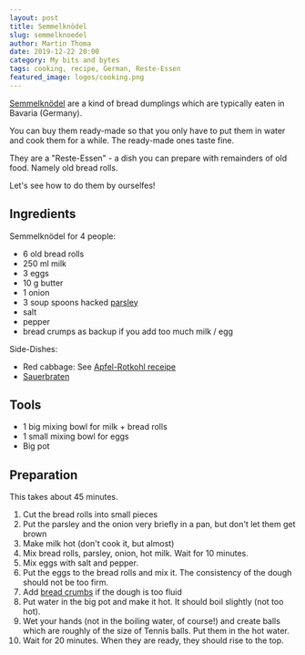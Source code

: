 ```yaml
---
layout: post
title: Semmelknödel
slug: semmelknoedel
author: Martin Thoma
date: 2019-12-22 20:00
category: My bits and bytes
tags: cooking, recipe, German, Reste-Essen
featured_image: logos/cooking.png
---
```

[Semmelknödel](https://en.wikipedia.org/wiki/Semmelkn%C3%B6del) are a kind of
bread dumplings which are typically eaten in Bavaria (Germany).

You can buy them ready-made so that you only have to put them in water
and cook them for a while. The ready-made ones taste fine.

They are a "Reste-Essen" - a dish you can prepare with remainders of old food.
Namely old bread rolls.

Let's see how to do them by ourselfes!

## Ingredients

Semmelknödel for 4 people:

* 6 old bread rolls
* 250 ml milk
* 3 eggs
* 10 g butter
* 1 onion
* 3 soup spoons hacked [parsley](https://en.wikipedia.org/wiki/Parsley)
* salt
* pepper
* bread crumps as backup if you add too much milk / egg

Side-Dishes:

* Red cabbage: See [Apfel-Rotkohl receipe](https://www.essen-und-trinken.de/rezepte/55536-rzpt-apfel-rotkohl)
* [Sauerbraten](https://www.chefkoch.de/rezepte/18831004801920/Sauerbraten.html)


## Tools

* 1 big mixing bowl for milk + bread rolls
* 1 small mixing bowl for eggs
* Big pot

## Preparation

This takes about 45 minutes.

1. Cut the bread rolls into small pieces
2. Put the parsley and the onion very briefly in a pan, but don't let them get brown
3. Make milk hot (don't cook it, but almost)
4. Mix bread rolls, parsley, onion, hot milk. Wait for 10 minutes.
5. Mix eggs with salt and pepper.
6. Put the eggs to the bread rolls and mix it. The consistency of the dough should not be too firm.
7. Add [bread crumbs](https://en.wikipedia.org/wiki/Bread_crumbs) if the dough is too fluid
8. Put water in the big pot and make it hot. It should boil slightly (not too hot).
9. Wet your hands (not in the boiling water, of course!) and create balls which are roughly of the size of Tennis balls. Put them in the hot water.
10. Wait for 20 minutes. When they are ready, they should rise to the top.
